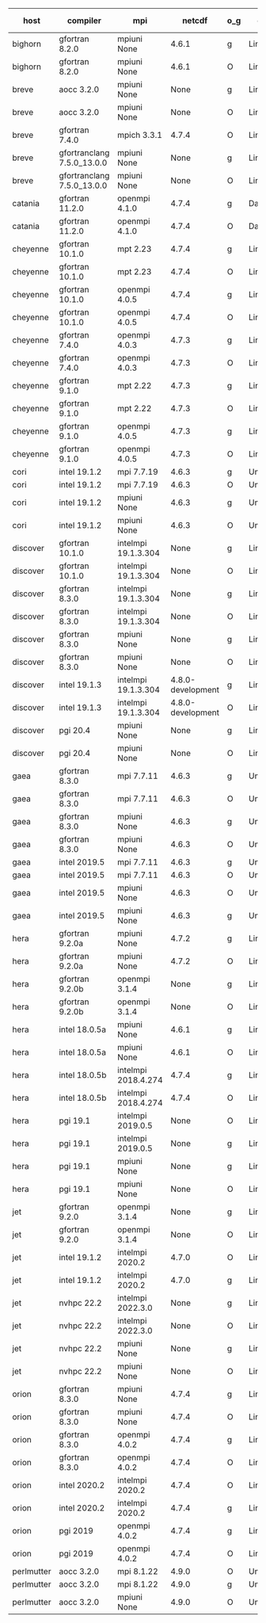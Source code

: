 

| host     | compiler                              | mpi                      | netcdf        | o_g        | os       | build       | u_pass          | u_fail          | s_pass            | s_fail            | e_pass             | e_fail             | nuopc_pass       | nuopc_fail       | artifacts link          |
|----------|---------------------------------------|--------------------------|---------------|------------|----------|-------------|-----------------|-----------------|-------------------|-------------------|--------------------|--------------------|------------------|------------------|-------------------------|
| bighorn | gfortran 8.2.0 | mpiuni None  | 4.6.1  | g | Linux | PASS | 12317 | 0 | 8 | 0 | 43 | 0 | None | None | <a href="https://github.com/esmf-org/esmf-test-artifacts/tree/50cf66656e37b632074e0ea4ff2545bd37ba4259/patch_8.4.1/gfortran/8.2.0/g/mpiuni/None" target="_blank">50cf666</a> | 
| bighorn | gfortran 8.2.0 | mpiuni None  | 4.6.1  | O | Linux | PASS | 12317 | 0 | 8 | 0 | 43 | 0 | None | None | <a href="https://github.com/esmf-org/esmf-test-artifacts/tree/db448048090b2995a5441dfdab9373b720ee797a/patch_8.4.1/gfortran/8.2.0/O/mpiuni/None" target="_blank">db44804</a> | 
| breve | aocc 3.2.0 | mpiuni None  | None  | g | Linux | PASS | None | None | None | None | None | None | None | None | <a href="https://github.com/esmf-org/esmf-test-artifacts/tree/15cb33b5521dfaa4e88b10373b999ea9d2e5d056/patch_8.4.1/aocc/3.2.0/g/mpiuni/None" target="_blank">15cb33b</a> | 
| breve | aocc 3.2.0 | mpiuni None  | None  | O | Linux | PASS | 12283 | 34 | 6 | 2 | 43 | 0 | None | None | <a href="https://github.com/esmf-org/esmf-test-artifacts/tree/d07de2b1a069b43269ef4dd1efa45322ee5f98b3/patch_8.4.1/aocc/3.2.0/O/mpiuni/None" target="_blank">d07de2b</a> | 
| breve | gfortran 7.4.0 | mpich 3.3.1  | 4.7.4  | O | Linux | PASS | None | None | None | None | None | None | None | None | <a href="https://github.com/esmf-org/esmf-test-artifacts/tree/6892078a126c035f783b5fd411d5b2fbc92fb7ef/patch_8.4.1/gfortran/7.4.0/O/mpich/3.3.1" target="_blank">6892078</a> | 
| breve | gfortranclang 7.5.0_13.0.0 | mpiuni None  | None  | g | Linux | PASS | 12317 | 0 | 8 | 0 | 43 | 0 | None | None | <a href="https://github.com/esmf-org/esmf-test-artifacts/tree/974ae17575fd94afc5c606829eb86588d0ed5c0c/patch_8.4.1/gfortranclang/7.5.0_13.0.0/g/mpiuni/None" target="_blank">974ae17</a> | 
| breve | gfortranclang 7.5.0_13.0.0 | mpiuni None  | None  | O | Linux | PASS | 12317 | 0 | 8 | 0 | 43 | 0 | None | None | <a href="https://github.com/esmf-org/esmf-test-artifacts/tree/e1210ba2f01f648edf50395a5c245fe1f18e6a94/patch_8.4.1/gfortranclang/7.5.0_13.0.0/O/mpiuni/None" target="_blank">e1210ba</a> | 
| catania | gfortran 11.2.0 | openmpi 4.1.0  | 4.7.4  | g | Darwin | PASS | None | None | None | None | None | None | None | None | <a href="https://github.com/esmf-org/esmf-test-artifacts/tree/0b9bd9ca08a951b5016a2730170a9564a7f8affc/patch_8.4.1/gfortran/11.2.0/g/openmpi/4.1.0" target="_blank">0b9bd9c</a> | 
| catania | gfortran 11.2.0 | openmpi 4.1.0  | 4.7.4  | O | Darwin | PASS | 13864 | 9 | 49 | 0 | 80 | 0 | 52 | 0 | <a href="https://github.com/esmf-org/esmf-test-artifacts/tree/6c8eea9f4567e86c29f8fa4e65fa3083df9e43b6/patch_8.4.1/gfortran/11.2.0/O/openmpi/4.1.0" target="_blank">6c8eea9</a> | 
| cheyenne | gfortran 10.1.0 | mpt 2.23  | 4.7.4  | g | Linux | PASS | None | None | None | None | None | None | None | None | <a href="https://github.com/esmf-org/esmf-test-artifacts/tree/90b7cfc9d26e8831990bd947827719e27ad167db/patch_8.4.1/gfortran/10.1.0/g/mpt/2.23" target="_blank">90b7cfc</a> | 
| cheyenne | gfortran 10.1.0 | mpt 2.23  | 4.7.4  | O | Linux | PASS | None | None | None | None | None | None | None | None | <a href="https://github.com/esmf-org/esmf-test-artifacts/tree/58504e810faabd98fd4edc182691c75e9d7fe5d2/patch_8.4.1/gfortran/10.1.0/O/mpt/2.23" target="_blank">58504e8</a> | 
| cheyenne | gfortran 10.1.0 | openmpi 4.0.5  | 4.7.4  | g | Linux | PASS | None | None | None | None | None | None | None | None | <a href="https://github.com/esmf-org/esmf-test-artifacts/tree/0f99a62e51638cab8f90ab465a712842c837233e/patch_8.4.1/gfortran/10.1.0/g/openmpi/4.0.5" target="_blank">0f99a62</a> | 
| cheyenne | gfortran 10.1.0 | openmpi 4.0.5  | 4.7.4  | O | Linux | PASS | 13873 | 0 | 49 | 0 | 80 | 0 | 52 | 0 | <a href="https://github.com/esmf-org/esmf-test-artifacts/tree/973d5bbe74649e6746d468fb2dbe53469493b9e0/patch_8.4.1/gfortran/10.1.0/O/openmpi/4.0.5" target="_blank">973d5bb</a> | 
| cheyenne | gfortran 7.4.0 | openmpi 4.0.3  | 4.7.3  | g | Linux | PASS | 13873 | 0 | 49 | 0 | 80 | 0 | 52 | 0 | <a href="https://github.com/esmf-org/esmf-test-artifacts/tree/532930fc25cd63b551a4be6afc74a020fbf71bc6/patch_8.4.1/gfortran/7.4.0/g/openmpi/4.0.3" target="_blank">532930f</a> | 
| cheyenne | gfortran 7.4.0 | openmpi 4.0.3  | 4.7.3  | O | Linux | PASS | 13873 | 0 | 49 | 0 | 80 | 0 | 52 | 0 | <a href="https://github.com/esmf-org/esmf-test-artifacts/tree/651931f2d574d3af93e64c0db6a7b10cf284193e/patch_8.4.1/gfortran/7.4.0/O/openmpi/4.0.3" target="_blank">651931f</a> | 
| cheyenne | gfortran 9.1.0 | mpt 2.22  | 4.7.3  | g | Linux | PASS | 13873 | 0 | 49 | 0 | 80 | 0 | 52 | 0 | <a href="https://github.com/esmf-org/esmf-test-artifacts/tree/aa382c7edeca0d560d754863ba09fb97d9122734/patch_8.4.1/gfortran/9.1.0/g/mpt/2.22" target="_blank">aa382c7</a> | 
| cheyenne | gfortran 9.1.0 | mpt 2.22  | 4.7.3  | O | Linux | PASS | 13873 | 0 | 49 | 0 | 80 | 0 | 52 | 0 | <a href="https://github.com/esmf-org/esmf-test-artifacts/tree/7c805608a9cb223034bce101559a6ce63355cbb6/patch_8.4.1/gfortran/9.1.0/O/mpt/2.22" target="_blank">7c80560</a> | 
| cheyenne | gfortran 9.1.0 | openmpi 4.0.5  | 4.7.3  | g | Linux | PASS | 13873 | 0 | 49 | 0 | 80 | 0 | 52 | 0 | <a href="https://github.com/esmf-org/esmf-test-artifacts/tree/29b04226b3bdf02c173b6e8c95c1e8ae4d5a6a26/patch_8.4.1/gfortran/9.1.0/g/openmpi/4.0.5" target="_blank">29b0422</a> | 
| cheyenne | gfortran 9.1.0 | openmpi 4.0.5  | 4.7.3  | O | Linux | PASS | 13873 | 0 | 49 | 0 | 80 | 0 | 52 | 0 | <a href="https://github.com/esmf-org/esmf-test-artifacts/tree/d1e23656aa2fd0a8e6e5e526b8bc7a55e8160c8c/patch_8.4.1/gfortran/9.1.0/O/openmpi/4.0.5" target="_blank">d1e2365</a> | 
| cori | intel 19.1.2 | mpi 7.7.19  | 4.6.3  | g | Unicos | PASS | None | None | None | None | None | None | None | None | <a href="https://github.com/esmf-org/esmf-test-artifacts/tree/e284bb846b910e40fb6ecc5cbc53d1263442bf8b/patch_8.4.1/intel/19.1.2/g/mpi/7.7.19" target="_blank">e284bb8</a> | 
| cori | intel 19.1.2 | mpi 7.7.19  | 4.6.3  | O | Unicos | PASS | None | None | None | None | None | None | None | None | <a href="https://github.com/esmf-org/esmf-test-artifacts/tree/58fa73c8844d92f6f952d6c2016aef8d0b5a6551/patch_8.4.1/intel/19.1.2/O/mpi/7.7.19" target="_blank">58fa73c</a> | 
| cori | intel 19.1.2 | mpiuni None  | 4.6.3  | g | Unicos | PASS | 12317 | 0 | 8 | 0 | 43 | 0 | None | None | <a href="https://github.com/esmf-org/esmf-test-artifacts/tree/37b30dcb4441a4d3aabba0b403084333998cbb33/patch_8.4.1/intel/19.1.2/g/mpiuni/None" target="_blank">37b30dc</a> | 
| cori | intel 19.1.2 | mpiuni None  | 4.6.3  | O | Unicos | PASS | 12317 | 0 | 8 | 0 | 43 | 0 | None | None | <a href="https://github.com/esmf-org/esmf-test-artifacts/tree/a74fdb84c6d4ace503a54e3f92ac21f9361f5155/patch_8.4.1/intel/19.1.2/O/mpiuni/None" target="_blank">a74fdb8</a> | 
| discover | gfortran 10.1.0 | intelmpi 19.1.3.304  | None  | g | Linux | PASS | 13858 | 15 | 49 | 0 | 80 | 0 | 52 | 0 | <a href="https://github.com/esmf-org/esmf-test-artifacts/tree/be875de87825a2127d90bdff68c7411c70f7ad30/patch_8.4.1/gfortran/10.1.0/g/intelmpi/19.1.3.304" target="_blank">be875de</a> | 
| discover | gfortran 10.1.0 | intelmpi 19.1.3.304  | None  | O | Linux | PASS | 13858 | 15 | 49 | 0 | 80 | 0 | 52 | 0 | <a href="https://github.com/esmf-org/esmf-test-artifacts/tree/6564f9476baf926075b9003dc0d7bf9c692afc2a/patch_8.4.1/gfortran/10.1.0/O/intelmpi/19.1.3.304" target="_blank">6564f94</a> | 
| discover | gfortran 8.3.0 | intelmpi 19.1.3.304  | None  | g | Linux | PASS | 13858 | 15 | 49 | 0 | 80 | 0 | 52 | 0 | <a href="https://github.com/esmf-org/esmf-test-artifacts/tree/55ed15e958a5b587b24940f1828b40e693d93663/patch_8.4.1/gfortran/8.3.0/g/intelmpi/19.1.3.304" target="_blank">55ed15e</a> | 
| discover | gfortran 8.3.0 | intelmpi 19.1.3.304  | None  | O | Linux | PASS | 13858 | 15 | 49 | 0 | 80 | 0 | 52 | 0 | <a href="https://github.com/esmf-org/esmf-test-artifacts/tree/47054e5aac897bcc08276bea627ac42c20468fec/patch_8.4.1/gfortran/8.3.0/O/intelmpi/19.1.3.304" target="_blank">47054e5</a> | 
| discover | gfortran 8.3.0 | mpiuni None  | None  | g | Linux | PASS | 12317 | 0 | 8 | 0 | 43 | 0 | None | None | <a href="https://github.com/esmf-org/esmf-test-artifacts/tree/85e73abca36adf0c4e8c9b7f096dcdb5c51f90cf/patch_8.4.1/gfortran/8.3.0/g/mpiuni/None" target="_blank">85e73ab</a> | 
| discover | gfortran 8.3.0 | mpiuni None  | None  | O | Linux | PASS | 12317 | 0 | 8 | 0 | 43 | 0 | None | None | <a href="https://github.com/esmf-org/esmf-test-artifacts/tree/464435663d4c97833fd7004529b48a61d9b10149/patch_8.4.1/gfortran/8.3.0/O/mpiuni/None" target="_blank">4644356</a> | 
| discover | intel 19.1.3 | intelmpi 19.1.3.304  | 4.8.0-development  | g | Linux | PASS | None | None | None | None | None | None | 0 | 52 | <a href="https://github.com/esmf-org/esmf-test-artifacts/tree/44d44e91a82a670eada32ffdcae8eb91486a3a21/patch_8.4.1/intel/19.1.3/g/intelmpi/19.1.3.304" target="_blank">44d44e9</a> | 
| discover | intel 19.1.3 | intelmpi 19.1.3.304  | 4.8.0-development  | O | Linux | PASS | None | None | None | None | None | None | 0 | 52 | <a href="https://github.com/esmf-org/esmf-test-artifacts/tree/c5b6626395b3428c0bd06736a05a2ae15ebe60d0/patch_8.4.1/intel/19.1.3/O/intelmpi/19.1.3.304" target="_blank">c5b6626</a> | 
| discover | pgi 20.4 | mpiuni None  | None  | g | Linux | PASS | 11692 | 625 | 4 | 4 | 40 | 3 | None | None | <a href="https://github.com/esmf-org/esmf-test-artifacts/tree/7770c442035ed2bdcb0219788bb2131d9b459243/patch_8.4.1/pgi/20.4/g/mpiuni/None" target="_blank">7770c44</a> | 
| discover | pgi 20.4 | mpiuni None  | None  | O | Linux | PASS | 11692 | 625 | 6 | 2 | 40 | 3 | None | None | <a href="https://github.com/esmf-org/esmf-test-artifacts/tree/5bb4f9214f7a4e6aeaebee4a3183a38080648e9e/patch_8.4.1/pgi/20.4/O/mpiuni/None" target="_blank">5bb4f92</a> | 
| gaea | gfortran 8.3.0 | mpi 7.7.11  | 4.6.3  | g | Unicos | PASS | 13872 | 1 | 49 | 0 | 80 | 0 | 47 | 5 | <a href="https://github.com/esmf-org/esmf-test-artifacts/tree/76761fe70b37fdc280a26e3b92e247ed10d9d24f/patch_8.4.1/gfortran/8.3.0/g/mpi/7.7.11" target="_blank">76761fe</a> | 
| gaea | gfortran 8.3.0 | mpi 7.7.11  | 4.6.3  | O | Unicos | PASS | 13872 | 1 | 49 | 0 | 80 | 0 | 47 | 5 | <a href="https://github.com/esmf-org/esmf-test-artifacts/tree/f4e34ecf4b99563ea25bd02bde33a66092bd4c68/patch_8.4.1/gfortran/8.3.0/O/mpi/7.7.11" target="_blank">f4e34ec</a> | 
| gaea | gfortran 8.3.0 | mpiuni None  | 4.6.3  | g | Unicos | PASS | 12317 | 0 | 8 | 0 | 43 | 0 | None | None | <a href="https://github.com/esmf-org/esmf-test-artifacts/tree/ce9462d20037c9c6ef6b49ee7524253a9018d355/patch_8.4.1/gfortran/8.3.0/g/mpiuni/None" target="_blank">ce9462d</a> | 
| gaea | gfortran 8.3.0 | mpiuni None  | 4.6.3  | O | Unicos | PASS | 12317 | 0 | 8 | 0 | 43 | 0 | None | None | <a href="https://github.com/esmf-org/esmf-test-artifacts/tree/f11a004a5565a70db75d94cc2154f73da52cc51f/patch_8.4.1/gfortran/8.3.0/O/mpiuni/None" target="_blank">f11a004</a> | 
| gaea | intel 2019.5 | mpi 7.7.11  | 4.6.3  | g | Unicos | PASS | 13873 | 0 | 49 | 0 | 80 | 0 | 47 | 5 | <a href="https://github.com/esmf-org/esmf-test-artifacts/tree/16f9b8ab21b26c0222e97d9ab1a987be284741a1/patch_8.4.1/intel/2019.5/g/mpi/7.7.11" target="_blank">16f9b8a</a> | 
| gaea | intel 2019.5 | mpi 7.7.11  | 4.6.3  | O | Unicos | PASS | 13873 | 0 | 49 | 0 | 80 | 0 | 47 | 5 | <a href="https://github.com/esmf-org/esmf-test-artifacts/tree/cd580e0238181df32b648526994ed10b845aa257/patch_8.4.1/intel/2019.5/O/mpi/7.7.11" target="_blank">cd580e0</a> | 
| gaea | intel 2019.5 | mpiuni None  | 4.6.3  | O | Unicos | PASS | 12317 | 0 | 8 | 0 | 43 | 0 | None | None | <a href="https://github.com/esmf-org/esmf-test-artifacts/tree/b1ebe0e8fe30e46a59b17a8a54c1ed9f50da3422/patch_8.4.1/intel/2019.5/O/mpiuni/None" target="_blank">b1ebe0e</a> | 
| gaea | intel 2019.5 | mpiuni None  | 4.6.3  | g | Unicos | PASS | 12317 | 0 | 8 | 0 | 43 | 0 | None | None | <a href="https://github.com/esmf-org/esmf-test-artifacts/tree/0877114bf0e9f94c032e403505b95e66ca362d15/patch_8.4.1/intel/2019.5/g/mpiuni/None" target="_blank">0877114</a> | 
| hera | gfortran 9.2.0a | mpiuni None  | 4.7.2  | g | Linux | PASS | 12317 | 0 | 8 | 0 | 43 | 0 | None | None | <a href="https://github.com/esmf-org/esmf-test-artifacts/tree/c9c96edd0f570d69433a733948e52f475ea14461/patch_8.4.1/gfortran/9.2.0a/g/mpiuni/None" target="_blank">c9c96ed</a> | 
| hera | gfortran 9.2.0a | mpiuni None  | 4.7.2  | O | Linux | PASS | 12317 | 0 | 8 | 0 | 43 | 0 | None | None | <a href="https://github.com/esmf-org/esmf-test-artifacts/tree/54d559ab5c8224a6c28060dad8efa4df5054df46/patch_8.4.1/gfortran/9.2.0a/O/mpiuni/None" target="_blank">54d559a</a> | 
| hera | gfortran 9.2.0b | openmpi 3.1.4  | None  | g | Linux | PASS | 13873 | 0 | 49 | 0 | 80 | 0 | 52 | 0 | <a href="https://github.com/esmf-org/esmf-test-artifacts/tree/2789a4a05edef25d9239c6ac03dcbce1f12f0db7/patch_8.4.1/gfortran/9.2.0b/g/openmpi/3.1.4" target="_blank">2789a4a</a> | 
| hera | gfortran 9.2.0b | openmpi 3.1.4  | None  | O | Linux | PASS | 13873 | 0 | 49 | 0 | 80 | 0 | 52 | 0 | <a href="https://github.com/esmf-org/esmf-test-artifacts/tree/a7f504842ff13375526f906b336e5a7ac6de4324/patch_8.4.1/gfortran/9.2.0b/O/openmpi/3.1.4" target="_blank">a7f5048</a> | 
| hera | intel 18.0.5a | mpiuni None  | 4.6.1  | g | Linux | PASS | 12317 | 0 | 8 | 0 | 43 | 0 | None | None | <a href="https://github.com/esmf-org/esmf-test-artifacts/tree/5535f02bfe5e8d95c424c452e9e552434a62c22d/patch_8.4.1/intel/18.0.5a/g/mpiuni/None" target="_blank">5535f02</a> | 
| hera | intel 18.0.5a | mpiuni None  | 4.6.1  | O | Linux | PASS | None | None | None | None | None | None | None | None | <a href="https://github.com/esmf-org/esmf-test-artifacts/tree/4fac7b3a436454441d0e959a4c5d42b49a8bbd6d/patch_8.4.1/intel/18.0.5a/O/mpiuni/None" target="_blank">4fac7b3</a> | 
| hera | intel 18.0.5b | intelmpi 2018.4.274  | 4.7.4  | g | Linux | PASS | None | None | None | None | None | None | None | None | <a href="https://github.com/esmf-org/esmf-test-artifacts/tree/d60f7e98fc88a647f9ec0431a86e6b6c00ba0708/patch_8.4.1/intel/18.0.5b/g/intelmpi/2018.4.274" target="_blank">d60f7e9</a> | 
| hera | intel 18.0.5b | intelmpi 2018.4.274  | 4.7.4  | O | Linux | PASS | 13873 | 0 | 49 | 0 | 80 | 0 | 52 | 0 | <a href="https://github.com/esmf-org/esmf-test-artifacts/tree/4e126b40a1d26c96d636bdc734a5a192623b3504/patch_8.4.1/intel/18.0.5b/O/intelmpi/2018.4.274" target="_blank">4e126b4</a> | 
| hera | pgi 19.1 | intelmpi 2019.0.5  | None  | O | Linux | PASS | 13046 | 827 | None | None | None | None | None | None | <a href="https://github.com/esmf-org/esmf-test-artifacts/tree/394d471258f2f28cc54b3f69e105477101b170b1/patch_8.4.1/pgi/19.1/O/intelmpi/2019.0.5" target="_blank">394d471</a> | 
| hera | pgi 19.1 | intelmpi 2019.0.5  | None  | g | Linux | PASS | 12998 | 875 | None | None | None | None | None | None | <a href="https://github.com/esmf-org/esmf-test-artifacts/tree/4ddaec9fcf137b5e854c438d30e448c45158ff28/patch_8.4.1/pgi/19.1/g/intelmpi/2019.0.5" target="_blank">4ddaec9</a> | 
| hera | pgi 19.1 | mpiuni None  | None  | g | Linux | PASS | 11692 | 625 | 4 | 4 | None | None | None | None | <a href="https://github.com/esmf-org/esmf-test-artifacts/tree/c7c88932e06f89a1eee2a220a38fe16402490ba8/patch_8.4.1/pgi/19.1/g/mpiuni/None" target="_blank">c7c8893</a> | 
| hera | pgi 19.1 | mpiuni None  | None  | O | Linux | PASS | 11692 | 625 | 6 | 2 | None | None | None | None | <a href="https://github.com/esmf-org/esmf-test-artifacts/tree/d0ac5c103729895f4dcebb5acb13e63ae6ebaa9f/patch_8.4.1/pgi/19.1/O/mpiuni/None" target="_blank">d0ac5c1</a> | 
| jet | gfortran 9.2.0 | openmpi 3.1.4  | None  | g | Linux | PASS | 13873 | 0 | 49 | 0 | 80 | 0 | 52 | 0 | <a href="https://github.com/esmf-org/esmf-test-artifacts/tree/6fc36e1e5208b7568aecc5c408ee4a83c1a6e089/patch_8.4.1/gfortran/9.2.0/g/openmpi/3.1.4" target="_blank">6fc36e1</a> | 
| jet | gfortran 9.2.0 | openmpi 3.1.4  | None  | O | Linux | PASS | 13873 | 0 | 49 | 0 | 80 | 0 | 52 | 0 | <a href="https://github.com/esmf-org/esmf-test-artifacts/tree/90d952113d762b5d85c2bc70a3462926b6e06af9/patch_8.4.1/gfortran/9.2.0/O/openmpi/3.1.4" target="_blank">90d9521</a> | 
| jet | intel 19.1.2 | intelmpi 2020.2  | 4.7.0  | O | Linux | PASS | None | None | None | None | None | None | None | None | <a href="https://github.com/esmf-org/esmf-test-artifacts/tree/a2d463fbe6b9f6f098340add553a7ae44892c161/patch_8.4.1/intel/19.1.2/O/intelmpi/2020.2" target="_blank">a2d463f</a> | 
| jet | intel 19.1.2 | intelmpi 2020.2  | 4.7.0  | g | Linux | PASS | None | None | None | None | None | None | None | None | <a href="https://github.com/esmf-org/esmf-test-artifacts/tree/324182e252f77f3621d402c964e233d12ce4cefc/patch_8.4.1/intel/19.1.2/g/intelmpi/2020.2" target="_blank">324182e</a> | 
| jet | nvhpc 22.2 | intelmpi 2022.3.0  | None  | g | Linux | PASS | 12998 | 875 | 35 | 14 | 66 | 14 | 0 | 0 | <a href="https://github.com/esmf-org/esmf-test-artifacts/tree/ec040deb3289db028de26608f96860aa7957bddd/patch_8.4.1/nvhpc/22.2/g/intelmpi/2022.3.0" target="_blank">ec040de</a> | 
| jet | nvhpc 22.2 | intelmpi 2022.3.0  | None  | O | Linux | PASS | 13046 | 827 | 37 | 12 | 68 | 12 | 0 | 0 | <a href="https://github.com/esmf-org/esmf-test-artifacts/tree/5f62569584b87bf6f9ba25818ddc37017e07b622/patch_8.4.1/nvhpc/22.2/O/intelmpi/2022.3.0" target="_blank">5f62569</a> | 
| jet | nvhpc 22.2 | mpiuni None  | None  | g | Linux | PASS | 11692 | 625 | 4 | 4 | 40 | 3 | None | None | <a href="https://github.com/esmf-org/esmf-test-artifacts/tree/53686a19a5466365c695349fe69ccc7b6641f979/patch_8.4.1/nvhpc/22.2/g/mpiuni/None" target="_blank">53686a1</a> | 
| jet | nvhpc 22.2 | mpiuni None  | None  | O | Linux | PASS | 11692 | 625 | 6 | 2 | 40 | 3 | None | None | <a href="https://github.com/esmf-org/esmf-test-artifacts/tree/b5526f7dcd59ce8372fc124eaf9a2dff64ee0015/patch_8.4.1/nvhpc/22.2/O/mpiuni/None" target="_blank">b5526f7</a> | 
| orion | gfortran 8.3.0 | mpiuni None  | 4.7.4  | g | Linux | PASS | 12317 | 0 | 8 | 0 | 43 | 0 | None | None | <a href="https://github.com/esmf-org/esmf-test-artifacts/tree/2758aa383f147744e2990dba75d30f7a01cf8307/patch_8.4.1/gfortran/8.3.0/g/mpiuni/None" target="_blank">2758aa3</a> | 
| orion | gfortran 8.3.0 | mpiuni None  | 4.7.4  | O | Linux | PASS | 12317 | 0 | 8 | 0 | 43 | 0 | None | None | <a href="https://github.com/esmf-org/esmf-test-artifacts/tree/436b8a5cfa7d0fe57467c93e3d2f3d01b433c25e/patch_8.4.1/gfortran/8.3.0/O/mpiuni/None" target="_blank">436b8a5</a> | 
| orion | gfortran 8.3.0 | openmpi 4.0.2  | 4.7.4  | g | Linux | PASS | 13873 | 0 | 49 | 0 | 80 | 0 | 52 | 0 | <a href="https://github.com/esmf-org/esmf-test-artifacts/tree/11136619158b2ce45bab7f91171edadf4f983696/patch_8.4.1/gfortran/8.3.0/g/openmpi/4.0.2" target="_blank">1113661</a> | 
| orion | gfortran 8.3.0 | openmpi 4.0.2  | 4.7.4  | O | Linux | PASS | 13873 | 0 | 49 | 0 | 80 | 0 | 52 | 0 | <a href="https://github.com/esmf-org/esmf-test-artifacts/tree/db919cd53a5f9caa4be54d7103c0ff3ecbe932b6/patch_8.4.1/gfortran/8.3.0/O/openmpi/4.0.2" target="_blank">db919cd</a> | 
| orion | intel 2020.2 | intelmpi 2020.2  | 4.7.4  | O | Linux | PASS | 13873 | 0 | 49 | 0 | 80 | 0 | 52 | 0 | <a href="https://github.com/esmf-org/esmf-test-artifacts/tree/ff3496b0fcaef997df4c506a4d9776aa967dbc0b/patch_8.4.1/intel/2020.2/O/intelmpi/2020.2" target="_blank">ff3496b</a> | 
| orion | intel 2020.2 | intelmpi 2020.2  | 4.7.4  | g | Linux | PASS | 13873 | 0 | 49 | 0 | 80 | 0 | 52 | 0 | <a href="https://github.com/esmf-org/esmf-test-artifacts/tree/3c373ab8d5047ff0cae45e8551e457842ae85b88/patch_8.4.1/intel/2020.2/g/intelmpi/2020.2" target="_blank">3c373ab</a> | 
| orion | pgi 2019 | openmpi 4.0.2  | 4.7.4  | g | Linux | PASS | 12980 | 893 | 35 | 14 | 66 | 14 | 10 | 42 | <a href="https://github.com/esmf-org/esmf-test-artifacts/tree/7c55200652a9dcd81559139eaeddd8d0537ce3c7/patch_8.4.1/pgi/2019/g/openmpi/4.0.2" target="_blank">7c55200</a> | 
| orion | pgi 2019 | openmpi 4.0.2  | 4.7.4  | O | Linux | PASS | 13028 | 845 | 37 | 12 | 68 | 12 | 10 | 42 | <a href="https://github.com/esmf-org/esmf-test-artifacts/tree/92ee5776379f6a96cc82e79968ffe6c647c0ee5c/patch_8.4.1/pgi/2019/O/openmpi/4.0.2" target="_blank">92ee577</a> | 
| perlmutter | aocc 3.2.0 | mpi 8.1.22  | 4.9.0  | O | Unicos | PASS | None | None | None | None | None | None | None | None | <a href="https://github.com/esmf-org/esmf-test-artifacts/tree/b4310b64678ea0d9f2d7d394e00e9ffb81cbd05d/patch_8.4.1/aocc/3.2.0/O/mpi/8.1.22" target="_blank">b4310b6</a> | 
| perlmutter | aocc 3.2.0 | mpi 8.1.22  | 4.9.0  | g | Unicos | PASS | None | None | None | None | None | None | None | None | <a href="https://github.com/esmf-org/esmf-test-artifacts/tree/0186aefb68bac0350180d5a21e3f8aacb31caa2e/patch_8.4.1/aocc/3.2.0/g/mpi/8.1.22" target="_blank">0186aef</a> | 
| perlmutter | aocc 3.2.0 | mpiuni None  | 4.9.0  | O | Unicos | PASS | None | None | None | None | None | None | None | None | <a href="https://github.com/esmf-org/esmf-test-artifacts/tree/f821615f942e8d2b88aaa9ead1add4ba81206011/patch_8.4.1/aocc/3.2.0/O/mpiuni/None" target="_blank">f821615</a> | 
